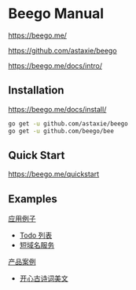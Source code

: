 # Beego Manual

<https://beego.me/>

<https://github.com/astaxie/beego>

<https://beego.me/docs/intro/>

## Installation

<https://beego.me/docs/install/>

```bash
go get -u github.com/astaxie/beego
go get -u github.com/beego/bee
```

## Quick Start

<https://beego.me/quickstart>

## Examples

[应用例子](https://github.com/beego/samples)

- [Todo 列表](https://github.com/beego/samples/tree/master/todo)
- [短域名服务](https://github.com/beego/samples/tree/master/shorturl)

[产品案例](https://beego.me/products)

- [开心古诗词美文](https://github.com/wsy555/wangsy.github.io)